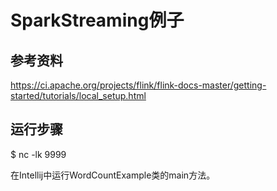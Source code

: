 # SparkStreaming例子

## 参考资料
https://ci.apache.org/projects/flink/flink-docs-master/getting-started/tutorials/local_setup.html


## 运行步骤
$ nc -lk 9999

在Intellij中运行WordCountExample类的main方法。
